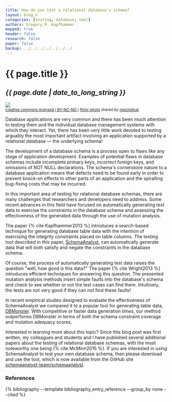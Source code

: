 ```yaml
---
title: How do you test a relational database's schema?
layout: blog_n
categories: [testing, database, tool]
authors: Gregory M. Kapfhammer
mapped: true
header: false
research: false
paper: false
backup: ../../../../../../../
---
```


# {{ page.title }}
## <em>{{ page.date | date_to_long_string }}</em>

<a title="Iron Gate, missing Fleur de Lis" href="http://flickr.com/photos/mezzoblue/42717172"><img class="img-responsive-tight" src="https://farm1.staticflickr.com/22/42717172_1d50d09993_z.jpg?zz=1" /></a><br /><small><a href="http://creativecommons.org/licenses/by-nc-nd/2.0/">creative commons licensed ( BY-NC-ND )</a> <a title="Iron Gate, missing Fleur de Lis" href="http://flickr.com/photos/mezzoblue/42717172">flickr photo</a> shared by <a href="http://flickr.com/people/mezzoblue">mezzoblue</a></small>

Database applications are very common and there has been much attention to testing them and the individual database
management systems with which they interact. Yet, there has been very little work devoted to testing arguably the most
important artifact involving an application supported by a relational database &mdash; the underlying schema!

The development of a database schema is a process open to flaws like any stage of application development. Examples of
potential flaws in database schemas include incomplete primary keys, incorrect foreign keys, and omissions of NOT NULL
declarations. The schema's cornerstone nature to a database application means that defects need to be found early in
order to prevent knock-on effects to other parts of an application and the spiralling bug-fixing costs that may be
incurred.

In this important area of testing for relational database schemas, there are many challenges that researchers and
developers need to address. Some recent advances in this field have focused on automatically generating test data to
exercise the constraints in the database schema and assessing the effectiveness of the generated data through the use of
mutation analysis.

The paper {% cite Kapfhammer2013 %} <a name="Kapfhammer2013-return"></a> introduces a search-based technique for
generating database table data with the intention of exercising the integrity constraints placed on table columns. The
testing tool described in this paper, [SchemaAnalyst](http://schemaanalyst.org/), can automatically generate data that
will both satisfy and negate the constraints in the database schema.

Of course, the process of automatically generating test data raises the question "well, how good is this data?" The
paper {% cite Wright2013 %} <a name="Wright2013-return"></a> introduces efficient techniques for answering this
question. The presented mutation analysis methods insert simple faults into the database's schema and check to see
whether or not the test cases can find them. Intuitively, the tests are not very good if they can not find these faults!

In recent empirical studies designed to evaluate the effectiveness of SchemaAnalyst we compared it to a popular tool for
generating table data, [DBMonster](http://dbmonster.sourceforge.net/). With competitive or faster data generation times,
our method outperforms DBMonster in terms of both the schema constraint coverage and mutation adequacy scores.

Interested in learning more about this topic? Since this blog post was first written, my colleagues and students and I
have published several additional papers about the testing of relational database schemas, with the most noteworthy one
being {% cite McMinn2015 %}. <a name="McMinn2015-return"></a> If you are interested in using SchemaAnalyst to test
your own database schema, then please download and use the tool, which is now available from the GitHub site
[schemaanalyst-team/schemaanalyst](https://github.com/schemaanalyst-team/schemaanalyst).

### References

{% bibliography --template bibliography_entry_reference --group_by none --cited %}
